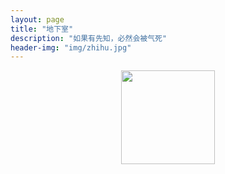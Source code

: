 ```yaml
---
layout: page
title: "地下室"
description: "如果有先知，必然会被气死"
header-img: "img/zhihu.jpg"
---
```



<center>
    <p><img src="http://i8.tietuku.com/82833ee1cfae4077.jpg" width="150" height="150" align="center"></p>
</center>





